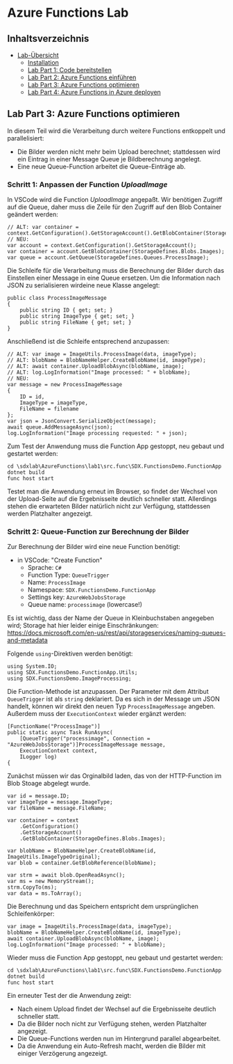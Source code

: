 # Azure Functions Lab 

## Inhaltsverzeichnis
* [Lab-Übersicht](lab1.md)
	* [Installation](lab1-installation.md)
	* [Lab Part 1: Code bereitstellen](lab1-part1.md)
	* [Lab Part 2: Azure Functions einführen](lab1-part2.md)
	* [Lab Part 3: Azure Functions optimieren](lab1-part3.md)
	* [Lab Part 4: Azure Functions in Azure deployen](lab1-part4.md)



## Lab Part 3: Azure Functions optimieren

In diesem Teil wird die Verarbeitung durch weitere Functions entkoppelt und parallelisiert:
* Die Bilder werden nicht mehr beim Upload berechnet; stattdessen wird ein Eintrag in einer Message Queue je Bildberechnung angelegt.
* Eine neue Queue-Function arbeitet die Queue-Einträge ab.



### Schritt 1: Anpassen der Function *UploadImage*

In VSCode wird die Function *UploadImage* angepaßt.
Wir benötigen Zugriff auf die Queue, daher muss die Zeile für den Zugriff auf den Blob Container geändert werden:

```CSharp
// ALT: var container = context.GetConfiguration().GetStorageAccount().GetBlobContainer(StorageDefines.Blobs.Images);
// NEU:
var account = context.GetConfiguration().GetStorageAccount();
var container = account.GetBlobContainer(StorageDefines.Blobs.Images);
var queue = account.GetQueue(StorageDefines.Queues.ProcessImage);
```

Die Schleife für die Verarbeitung muss die Berechnung der Bilder durch das Einstellen einer Message in eine Queue ersetzen. Um die Information nach JSON zu serialisieren wirdeine neue Klasse angelegt:

```CSharp
public class ProcessImageMessage
{
    public string ID { get; set; }
    public string ImageType { get; set; }
    public string FileName { get; set; }
}
```

Anschließend ist die Schleife entsprechend anzupassen:

```CSharp
// ALT: var image = ImageUtils.ProcessImage(data, imageType);
// ALT: blobName = BlobNameHelper.CreateBlobName(id, imageType);
// ALT: await container.UploadBlobAsync(blobName, image);
// ALT: log.LogInformation("Image processed: " + blobName);
// NEU:
var message = new ProcessImageMessage
{
    ID = id,
    ImageType = imageType,
    FileName = filename
};
var json = JsonConvert.SerializeObject(message);
await queue.AddMessageAsync(json);
log.LogInformation("Image processing requested: " + json);
```


Zum Test der Anwendung muss die Function App gestoppt, neu gebaut und gestartet werden:

	cd \sdxlab\AzureFunctions\lab1\src.func\SDX.FunctionsDemo.FunctionApp
	dotnet build
	func host start

Testet man die Anwendung erneut im Browser, so findet der Wechsel von der Upload-Seite auf die Ergebnisseite deutlich schneller statt. Allerdings stehen die erwarteten Bilder natürlich nicht zur Verfügung, stattdessen werden Platzhalter angezeigt.  



### Schritt 2: Queue-Function zur Berechnung der Bilder

Zur Berechnung der Bilder wird eine neue Function benötigt:

* in VSCode: "Create Function"
	* Sprache: 			`C#`
	* Function Type: 	`QueueTrigger`
	* Name: 			`ProcessImage`
	* Namespace:		`SDX.FunctionsDemo.FunctionApp`
	* Settings key:		`AzureWebJobsStorage`
	* Queue	name:  		`processimage` (lowercase!)
	
Es ist wichtig, dass der Name der Queue in Kleinbuchstaben angegeben wird; Storage hat hier leider einige Einschränkungen: https://docs.microsoft.com/en-us/rest/api/storageservices/naming-queues-and-metadata

Folgende `using`-Direktiven werden benötigt:

```CSharp
using System.IO;
using SDX.FunctionsDemo.FunctionApp.Utils;
using SDX.FunctionsDemo.ImageProcessing;
```


Die Function-Methode ist anzupassen. Der Parameter mit dem Attribut `QueueTrigger` ist als `string` deklariert. Da es sich in der Message um JSON handelt, können wir direkt den neuen Typ `ProcessImageMessage` angeben. Außerdem muss der `ExecutionContext` wieder ergänzt werden:

```CSharp
[FunctionName("ProcessImage")]
public static async Task RunAsync(
    [QueueTrigger("processimage", Connection = "AzureWebJobsStorage")]ProcessImageMessage message,
    ExecutionContext context,
    ILogger log)
{
```

Zunächst müssen wir das Orginalbild laden, das von der HTTP-Function im Blob Stoage abgelegt wurde.  

```CSharp
var id = message.ID;
var imageType = message.ImageType;
var fileName = message.FileName;

var container = context
    .GetConfiguration()
    .GetStorageAccount()
    .GetBlobContainer(StorageDefines.Blobs.Images);

var blobName = BlobNameHelper.CreateBlobName(id, ImageUtils.ImageTypeOriginal);
var blob = container.GetBlobReference(blobName);

var strm = await blob.OpenReadAsync();
var ms = new MemoryStream();
strm.CopyTo(ms);
var data = ms.ToArray();
```

Die Berechnung und das Speichern entspricht dem ursprünglichen Schleifenkörper: 

```CSharp
var image = ImageUtils.ProcessImage(data, imageType);
blobName = BlobNameHelper.CreateBlobName(id, imageType);
await container.UploadBlobAsync(blobName, image);
log.LogInformation("Image processed: " + blobName);
```


Wieder muss die Function App gestoppt, neu gebaut und gestartet werden:

	cd \sdxlab\AzureFunctions\lab1\src.func\SDX.FunctionsDemo.FunctionApp
	dotnet build
	func host start

Ein erneuter Test der die Anwendung zeigt:

* Nach einem Upload findet der Wechsel auf die Ergebnisseite deutlich schneller statt. 
* Da die Bilder noch nicht zur Verfügung stehen, werden Platzhalter angezeigt.
* Die Queue-Functions werden nun im Hintergrund parallel abgearbeitet.
* Da die Anwendung ein Auto-Refresh macht, werden die Bilder mit einiger Verzögerung angezeigt.

